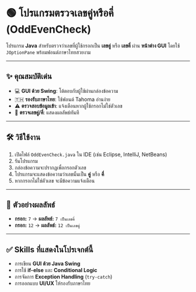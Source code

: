 # 🟢 โปรแกรมตรวจเลขคู่หรือคี่ (OddEvenCheck)

โปรแกรม **Java** สำหรับตรวจว่าเลขที่ผู้ใช้กรอกเป็น **เลขคู่** หรือ **เลขคี่** ผ่าน **หน้าต่าง GUI** โดยใช้ `JOptionPane` พร้อมฟอนต์ภาษาไทยสวยงาม  

---

## ✨ คุณสมบัติเด่น

- 💻 **GUI ด้วย Swing**: โต้ตอบกับผู้ใช้ผ่านกล่องข้อความ  
- 🇹🇭 **รองรับภาษาไทย**: ใช้ฟอนต์ Tahoma อ่านง่าย  
- ⚠️ **ตรวจสอบข้อมูลเข้า**: แจ้งเตือนหากผู้ใช้กรอกไม่ใช่ตัวเลข  
- 🔢 **ตรวจเลขคู่/คี่**: แสดงผลลัพธ์ทันที  

---

## 🛠 วิธีใช้งาน

1. เปิดไฟล์ `OddEvenCheck.java` ใน IDE (เช่น Eclipse, IntelliJ, NetBeans)  
2. รันโปรแกรม  
3. กล่องข้อความจะปรากฏเพื่อกรอกตัวเลข  
4. โปรแกรมจะแสดงข้อความว่าเลขนั้นเป็น **คู่** หรือ **คี่**  
5. หากกรอกไม่ใช่ตัวเลข จะมีข้อความแจ้งเตือน  

---

## 📸 ตัวอย่างผลลัพธ์

- **กรอก:** `7` → **ผลลัพธ์:** `7 เป็นเลขคี่`  
- **กรอก:** `12` → **ผลลัพธ์:** `12 เป็นเลขคู่`  

---

## ✅ Skills ที่แสดงในโปรเจกต์นี้

- การเขียน **GUI ด้วย Java Swing**  
- การใช้ **if-else** และ **Conditional Logic**  
- การจัดการ **Exception Handling** (`try-catch`)  
- การออกแบบ **UI/UX** ให้รองรับภาษาไทย  

